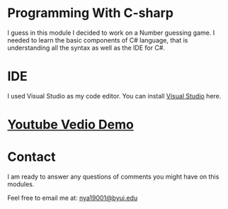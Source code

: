 # **Programming With C-sharp**

I guess in this module I decided to work on a Number guessing game. I needed to learn the basic components of C# language, that is understanding all the syntax as well as the IDE for C#. 
#  IDE 
I used Visual Studio as my code editor. You can install [Visual Studio](https://visualstudio.microsoft.com/) here.

# [Youtube Vedio Demo](https://youtu.be/lZG02Y_I8LQ)

# **Contact**
I am ready to answer any questions of comments you might have on this modules. 

Feel free to email me at:
[nya19001@byui.edu](https://outlook.office.com/mail/inbox)

